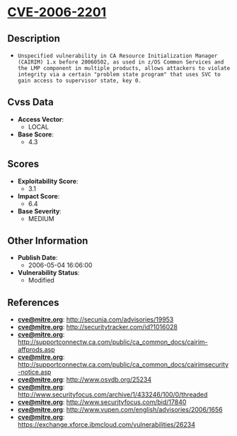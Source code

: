 
# [CVE-2006-2201](https://cve.mitre.org/cgi-bin/cvename.cgi?name=CVE-2006-2201)

## Description

- `Unspecified vulnerability in CA Resource Initialization Manager (CAIRIM) 1.x before 20060502, as used in z/OS Common Services and the LMP component in multiple products, allows attackers to violate integrity via a certain "problem state program" that uses SVC to gain access to supervisor state, key 0.`

## Cvss Data

- **Access Vector**:
  - LOCAL
- **Base Score**:
  - 4.3

## Scores

- **Exploitability Score**:
  - 3.1
- **Impact Score**:
  - 6.4
- **Base Severity**:
  - MEDIUM

## Other Information

- **Publish Date**:
  - 2006-05-04 16:06:00
- **Vulnerability Status**:
  - Modified

## References

- **cve@mitre.org**: http://secunia.com/advisories/19953
- **cve@mitre.org**: http://securitytracker.com/id?1016028
- **cve@mitre.org**: http://supportconnectw.ca.com/public/ca_common_docs/cairim-affprods.asp
- **cve@mitre.org**: http://supportconnectw.ca.com/public/ca_common_docs/cairimsecurity-notice.asp
- **cve@mitre.org**: http://www.osvdb.org/25234
- **cve@mitre.org**: http://www.securityfocus.com/archive/1/433246/100/0/threaded
- **cve@mitre.org**: http://www.securityfocus.com/bid/17840
- **cve@mitre.org**: http://www.vupen.com/english/advisories/2006/1656
- **cve@mitre.org**: https://exchange.xforce.ibmcloud.com/vulnerabilities/26234
